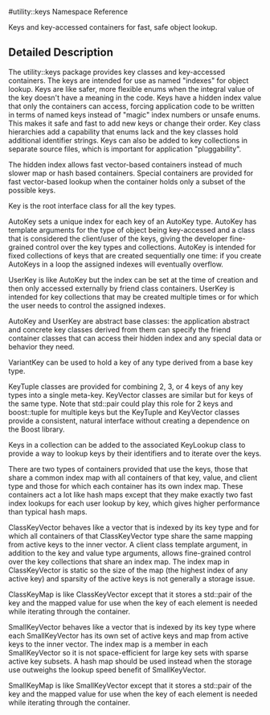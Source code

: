 #utility::keys Namespace Reference

Keys and key-accessed containers for fast, safe object lookup.

Detailed Description
--------------------

The utility::keys package provides key classes and key-accessed containers. The keys are intended for use as named "indexes" for object lookup. Keys are like safer, more flexible enums when the integral value of the key doesn't have a meaning in the code. Keys have a hidden index value that only the containers can access, forcing application code to be written in terms of named keys instead of "magic" index numbers or unsafe enums. This makes it safe and fast to add new keys or change their order. Key class hierarchies add a capability that enums lack and the key classes hold additional identifier strings. Keys can also be added to key collections in separate source files, which is important for application "pluggability".

The hidden index allows fast vector-based containers instead of much slower map or hash based containers. Special containers are provided for fast vector-based lookup when the container holds only a subset of the possible keys.

Key is the root interface class for all the key types.

AutoKey sets a unique index for each key of an AutoKey type. AutoKey has template arguments for the type of object being key-accessed and a class that is considered the client/user of the keys, giving the developer fine-grained control over the key types and collections. AutoKey is intended for fixed collections of keys that are created sequentially one time: if you create AutoKeys in a loop the assigned indexes will eventually overflow.

UserKey is like AutoKey but the index can be set at the time of creation and then only accessed externally by friend class containers. UserKey is intended for key collections that may be created multiple times or for which the user needs to control the assigned indexes.

AutoKey and UserKey are abstract base classes: the application abstract and concrete key classes derived from them can specify the friend container classes that can access their hidden index and any special data or behavior they need.

VariantKey can be used to hold a key of any type derived from a base key type.

KeyTuple classes are provided for combining 2, 3, or 4 keys of any key types into a single meta-key. KeyVector classes are similar but for keys of the same type. Note that std::pair could play this role for 2 keys and boost::tuple for multiple keys but the KeyTuple and KeyVector classes provide a consistent, natural interface without creating a dependence on the Boost library.

Keys in a collection can be added to the associated KeyLookup class to provide a way to lookup keys by their identifiers and to iterate over the keys.

There are two types of containers provided that use the keys, those that share a common index map with all containers of that key, value, and client type and those for which each container has its own index map. These containers act a lot like hash maps except that they make exactly two fast index lookups for each user lookup by key, which gives higher performance than typical hash maps.

ClassKeyVector behaves like a vector that is indexed by its key type and for which all containers of that ClassKeyVector type share the same mapping from active keys to the inner vector. A client class template argument, in addition to the key and value type arguments, allows fine-grained control over the key collections that share an index map. The index map in ClassKeyVector is static so the size of the map (the highest index of any active key) and sparsity of the active keys is not generally a storage issue.

ClassKeyMap is like ClassKeyVector except that it stores a std::pair of the key and the mapped value for use when the key of each element is needed while iterating through the container.

SmallKeyVector behaves like a vector that is indexed by its key type where each SmallKeyVector has its own set of active keys and map from active keys to the inner vector. The index map is a member in each SmallKeyVector so it is not space-efficient for large key sets with sparse active key subsets. A hash map should be used instead when the storage use outweighs the lookup speed benefit of SmallKeyVector.

SmallKeyMap is like SmallKeyVector except that it stores a std::pair of the key and the mapped value for use when the key of each element is needed while iterating through the container.
